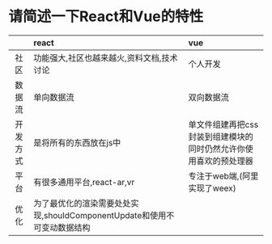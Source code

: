 # 请简述一下React和Vue的特性



|  | react | vue |
| :---: | :--- | :--- |
| 社区 | 功能强大,社区也越来越火,资料文档,技术讨论 | 个人开发 |
| 数据流 | 单向数据流 | 双向数据流 |
| 开发方式 | 是将所有的东西放在js中 | 单文件组建再把css封装到组建模块的同时仍然允许你使用喜欢的预处理器 |
| 平台 | 有很多通用平台,react-ar,vr | 专注于web端,\(阿里实现了weex\) |
| 优化 | 为了最优化的渲染需要处处实现,shouldComponentUpdate和使用不可变动数据结构 |  |



